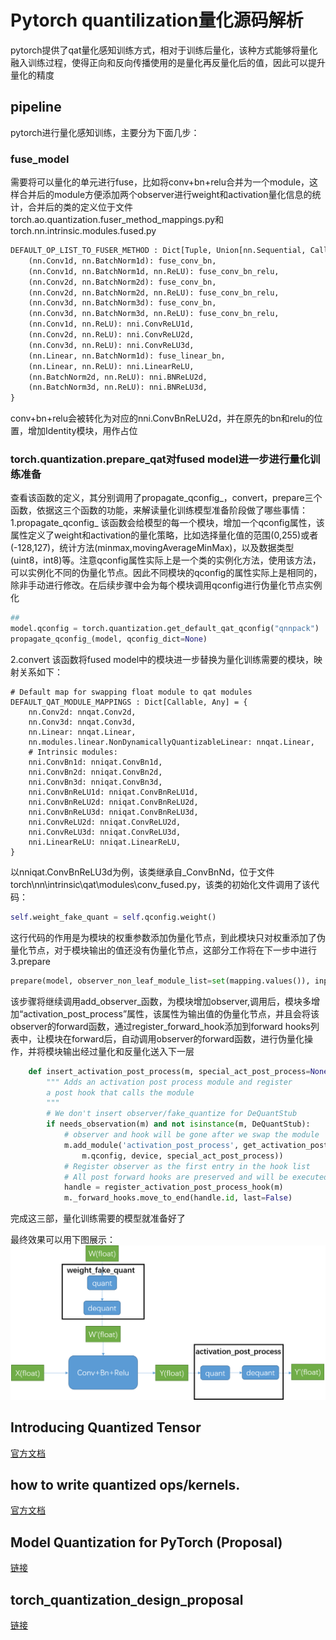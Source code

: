 # Pytorch quantilization量化源码解析
pytorch提供了qat量化感知训练方式，相对于训练后量化，该种方式能够将量化融入训练过程，使得正向和反向传播使用的是量化再反量化后的值，因此可以提升量化的精度

## pipeline
pytorch进行量化感知训练，主要分为下面几步：
### fuse_model
需要将可以量化的单元进行fuse，比如将conv+bn+relu合并为一个module，这样合并后的module方便添加两个observer进行weight和activation量化信息的统计，合并后的类的定义位于文件torch.ao.quantization.fuser_method_mappings.py和torch.nn.intrinsic.modules.fused.py
```python
DEFAULT_OP_LIST_TO_FUSER_METHOD : Dict[Tuple, Union[nn.Sequential, Callable]] = {
    (nn.Conv1d, nn.BatchNorm1d): fuse_conv_bn,
    (nn.Conv1d, nn.BatchNorm1d, nn.ReLU): fuse_conv_bn_relu,
    (nn.Conv2d, nn.BatchNorm2d): fuse_conv_bn,
    (nn.Conv2d, nn.BatchNorm2d, nn.ReLU): fuse_conv_bn_relu,
    (nn.Conv3d, nn.BatchNorm3d): fuse_conv_bn,
    (nn.Conv3d, nn.BatchNorm3d, nn.ReLU): fuse_conv_bn_relu,
    (nn.Conv1d, nn.ReLU): nni.ConvReLU1d,
    (nn.Conv2d, nn.ReLU): nni.ConvReLU2d,
    (nn.Conv3d, nn.ReLU): nni.ConvReLU3d,
    (nn.Linear, nn.BatchNorm1d): fuse_linear_bn,
    (nn.Linear, nn.ReLU): nni.LinearReLU,
    (nn.BatchNorm2d, nn.ReLU): nni.BNReLU2d,
    (nn.BatchNorm3d, nn.ReLU): nni.BNReLU3d,
}
```
conv+bn+relu会被转化为对应的nni.ConvBnReLU2d，并在原先的bn和relu的位置，增加Identity模块，用作占位
### torch.quantization.prepare_qat对fused model进一步进行量化训练准备
查看该函数的定义，其分别调用了propagate_qconfig_，convert，prepare三个函数，依据这三个函数的功能，来解读量化训练模型准备阶段做了哪些事情：
1.propagate_qconfig_
该函数会给模型的每一个模块，增加一个qconfig属性，该属性定义了weight和activation的量化策略，比如选择量化值的范围(0,255)或者(-128,127)，统计方法(minmax,movingAverageMinMax)，以及数据类型(uint8，int8)等。注意qconfig属性实际上是一个类的实例化方法，使用该方法，可以实例化不同的伪量化节点。因此不同模块的qconfig的属性实际上是相同的，除非手动进行修改。在后续步骤中会为每个模块调用qconfig进行伪量化节点实例化
```python
##
model.qconfig = torch.quantization.get_default_qat_qconfig("qnnpack")
propagate_qconfig_(model, qconfig_dict=None)
```

2.convert
该函数将fused model中的模块进一步替换为量化训练需要的模块，映射关系如下：
```
# Default map for swapping float module to qat modules
DEFAULT_QAT_MODULE_MAPPINGS : Dict[Callable, Any] = {
    nn.Conv2d: nnqat.Conv2d,
    nn.Conv3d: nnqat.Conv3d,
    nn.Linear: nnqat.Linear,
    nn.modules.linear.NonDynamicallyQuantizableLinear: nnqat.Linear,
    # Intrinsic modules:
    nni.ConvBn1d: nniqat.ConvBn1d,
    nni.ConvBn2d: nniqat.ConvBn2d,
    nni.ConvBn3d: nniqat.ConvBn3d,
    nni.ConvBnReLU1d: nniqat.ConvBnReLU1d,
    nni.ConvBnReLU2d: nniqat.ConvBnReLU2d,
    nni.ConvBnReLU3d: nniqat.ConvBnReLU3d,
    nni.ConvReLU2d: nniqat.ConvReLU2d,
    nni.ConvReLU3d: nniqat.ConvReLU3d,
    nni.LinearReLU: nniqat.LinearReLU,
}
```
以nniqat.ConvBnReLU3d为例，该类继承自_ConvBnNd，位于文件torch\nn\intrinsic\qat\modules\conv_fused.py，该类的初始化文件调用了该代码：
```python
self.weight_fake_quant = self.qconfig.weight()
```
这行代码的作用是为模块的权重参数添加伪量化节点，到此模块只对权重添加了伪量化节点，对于模块输出的值还没有伪量化节点，这部分工作将在下一步中进行
3.prepare
```python
prepare(model, observer_non_leaf_module_list=set(mapping.values()), inplace=True)
```
该步骤将继续调用add_observer_函数，为模块增加observer,调用后，模块多增加“activation_post_process”属性，该属性为输出值的伪量化节点，并且会将该observer的forward函数，通过register_forward_hook添加到forward hooks列表中，让模块在forward后，自动调用observer的forward函数，进行伪量化操作，并将模块输出经过量化和反量化送入下一层
```python
    def insert_activation_post_process(m, special_act_post_process=None):
        """ Adds an activation post process module and register
        a post hook that calls the module
        """
        # We don't insert observer/fake_quantize for DeQuantStub
        if needs_observation(m) and not isinstance(m, DeQuantStub):
            # observer and hook will be gone after we swap the module
            m.add_module('activation_post_process', get_activation_post_process(
                m.qconfig, device, special_act_post_process))
            # Register observer as the first entry in the hook list
            # All post forward hooks are preserved and will be executed after the observer before convert
            handle = register_activation_post_process_hook(m)
            m._forward_hooks.move_to_end(handle.id, last=False)
```

完成这三部，量化训练需要的模型就准备好了

最终效果可以用下图展示：
![qat](pics/qat.png)


## Introducing Quantized Tensor
[官方文档](https://github.com/pytorch/pytorch/wiki/Introducing-Quantized-Tensor)

## how to write quantized ops/kernels.
[官方文档](https://github.com/pytorch/pytorch/blob/master/aten/src/ATen/native/quantized/README.md)

## Model Quantization for PyTorch (Proposal) 
[链接](https://github.com/pytorch/pytorch/issues/18318)

## torch_quantization_design_proposal
[链接](https://github.com/pytorch/pytorch/wiki/torch_quantization_design_proposal)